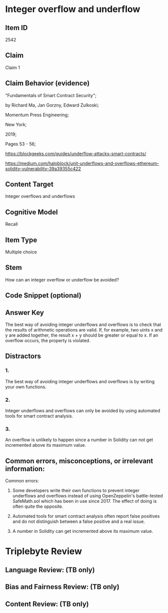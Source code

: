 # Integer overflow and underflow

## Item ID
2542

## Claim
Claim 1

## Claim Behavior (evidence)
"Fundamentals of Smart Contract Security";

by Richard Ma, Jan Gorzny, Edward Zulkoski;

Momentum Press Engineering;

New York;

2019;

Pages 53 - 56;

https://blockgeeks.com/guides/underflow-attacks-smart-contracts/

https://medium.com/haloblock/unit-underflows-and-overflows-ethereum-solidity-vulnerability-39a39355c422


## Content Target
Integer overflows and underflows

## Cognitive Model
Recall

## Item Type
Multiple choice

## Stem
How can an integer overflow or underflow be avoided?

## Code Snippet (optional)

## Answer Key
The best way of avoiding integer underflows and overflows is to check that the results of arithmetic operations are valid. If, for example, two uints x and y are added together, the result x + y should be greater or equal to x. If an overflow occurs, the property is violated.

## Distractors
### 1.
The best way of avoiding integer underflows and overflows is by writing your own functions.

### 2.
Integer underflows and overflows can only be avoided by using automated tools for smart contract analysis.

### 3.
An overflow is unlikely to happen since a number in Solidity can not get incremented above its maximum value. 

## Common errors, misconceptions, or irrelevant information:
Common errors:
1. Some developers write their own functions to prevent integer underflows and overflows instead of using OpenZeppelin's battle-tested SafeMath.sol which has been in use since 2017. The effect of doing is often quite the opposite.

2. Automated tools for smart contract analysis often report false positives and do not distinguish between a false positive and a real issue.

3. A number in Solidity can get incremented above its maximum value.

# Triplebyte Review

## Language Review: (TB only)

## Bias and Fairness Review: (TB only)

## Content Review: (TB only)
